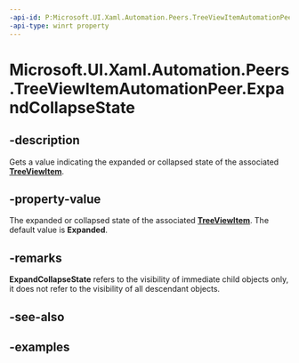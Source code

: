 ```yaml
---
-api-id: P:Microsoft.UI.Xaml.Automation.Peers.TreeViewItemAutomationPeer.ExpandCollapseState
-api-type: winrt property
---
```


<!-- Property syntax.
public ExpandCollapseState ExpandCollapseState { get; }
-->

# Microsoft.UI.Xaml.Automation.Peers.TreeViewItemAutomationPeer.ExpandCollapseState

## -description
Gets a value indicating the expanded or collapsed state of the associated **[TreeViewItem](file:///C:\Repos\winrt-api\windows.ui.xaml.controls\treeviewitem.md)**.

## -property-value
The expanded or collapsed state of the associated **[TreeViewItem](file:///C:\Repos\winrt-api\windows.ui.xaml.controls\treeviewitem.md)**. The default value is **Expanded**.

## -remarks
**ExpandCollapseState** refers to the visibility of immediate child objects only, it does not refer to the visibility of all descendant objects.  

## -see-also

## -examples

